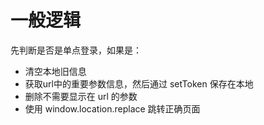 # 一般逻辑

先判断是否是单点登录，如果是：

+ 清空本地旧信息
+ 获取url中的重要参数信息，然后通过 setToken 保存在本地
+ 删除不需要显示在 url 的参数
+ 使用 window.location.replace 跳转正确页面